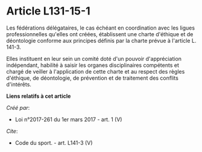 # Article L131-15-1

Les fédérations délégataires, le cas échéant en coordination avec les ligues professionnelles qu'elles ont créées,
établissent une charte d'éthique et de déontologie conforme aux principes définis par la charte prévue à l'article L. 141-3. 

Elles instituent en leur sein un comité doté d'un pouvoir d'appréciation indépendant, habilité à saisir les organes
disciplinaires compétents et chargé de veiller à l'application de cette charte et au respect des règles d'éthique, de
déontologie, de prévention et de traitement des conflits d'intérêts.

**Liens relatifs à cet article**

_Créé par_:

  - Loi n°2017-261 du 1er mars 2017 - art. 1 (V)

_Cite_:

  - Code du sport. - art. L141-3 (V)
